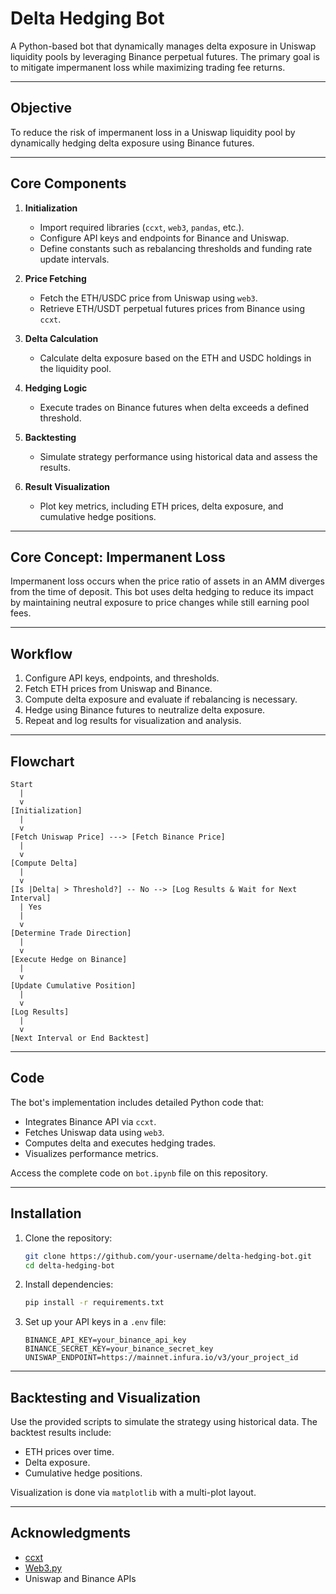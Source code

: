 # Delta Hedging Bot

A Python-based bot that dynamically manages delta exposure in Uniswap liquidity pools by leveraging Binance perpetual futures. The primary goal is to mitigate impermanent loss while maximizing trading fee returns.

---

## **Objective**
To reduce the risk of impermanent loss in a Uniswap liquidity pool by dynamically hedging delta exposure using Binance futures.

---

## **Core Components**

1. **Initialization**
   - Import required libraries (`ccxt`, `web3`, `pandas`, etc.).
   - Configure API keys and endpoints for Binance and Uniswap.
   - Define constants such as rebalancing thresholds and funding rate update intervals.

2. **Price Fetching**
   - Fetch the ETH/USDC price from Uniswap using `web3`.
   - Retrieve ETH/USDT perpetual futures prices from Binance using `ccxt`.

3. **Delta Calculation**
   - Calculate delta exposure based on the ETH and USDC holdings in the liquidity pool.

4. **Hedging Logic**
   - Execute trades on Binance futures when delta exceeds a defined threshold.

5. **Backtesting**
   - Simulate strategy performance using historical data and assess the results.

6. **Result Visualization**
   - Plot key metrics, including ETH prices, delta exposure, and cumulative hedge positions.

---

## **Core Concept: Impermanent Loss**

Impermanent loss occurs when the price ratio of assets in an AMM diverges from the time of deposit. This bot uses delta hedging to reduce its impact by maintaining neutral exposure to price changes while still earning pool fees.

---

## **Workflow**
1. Configure API keys, endpoints, and thresholds.
2. Fetch ETH prices from Uniswap and Binance.
3. Compute delta exposure and evaluate if rebalancing is necessary.
4. Hedge using Binance futures to neutralize delta exposure.
5. Repeat and log results for visualization and analysis.

---

## **Flowchart**

```text
Start
  |
  v
[Initialization]
  |
  v
[Fetch Uniswap Price] ---> [Fetch Binance Price]
  |
  v
[Compute Delta]
  |
  v
[Is |Delta| > Threshold?] -- No --> [Log Results & Wait for Next Interval]
  | Yes
  |
  v
[Determine Trade Direction]
  |
  v
[Execute Hedge on Binance]
  |
  v
[Update Cumulative Position]
  |
  v
[Log Results]
  |
  v
[Next Interval or End Backtest]
```

---

## **Code**

The bot's implementation includes detailed Python code that:
- Integrates Binance API via `ccxt`.
- Fetches Uniswap data using `web3`.
- Computes delta and executes hedging trades.
- Visualizes performance metrics.

Access the complete code on `bot.ipynb` file on this repository.

---

## **Installation**
1. Clone the repository:
   ```bash
   git clone https://github.com/your-username/delta-hedging-bot.git
   cd delta-hedging-bot
   ```
2. Install dependencies:
   ```bash
   pip install -r requirements.txt
   ```
3. Set up your API keys in a `.env` file:
   ```
   BINANCE_API_KEY=your_binance_api_key
   BINANCE_SECRET_KEY=your_binance_secret_key
   UNISWAP_ENDPOINT=https://mainnet.infura.io/v3/your_project_id
   ```

---

## **Backtesting and Visualization**
Use the provided scripts to simulate the strategy using historical data. The backtest results include:
- ETH prices over time.
- Delta exposure.
- Cumulative hedge positions.

Visualization is done via `matplotlib` with a multi-plot layout.

---

## **Acknowledgments**
- [ccxt](https://github.com/ccxt/ccxt)
- [Web3.py](https://github.com/ethereum/web3.py)
- Uniswap and Binance APIs
